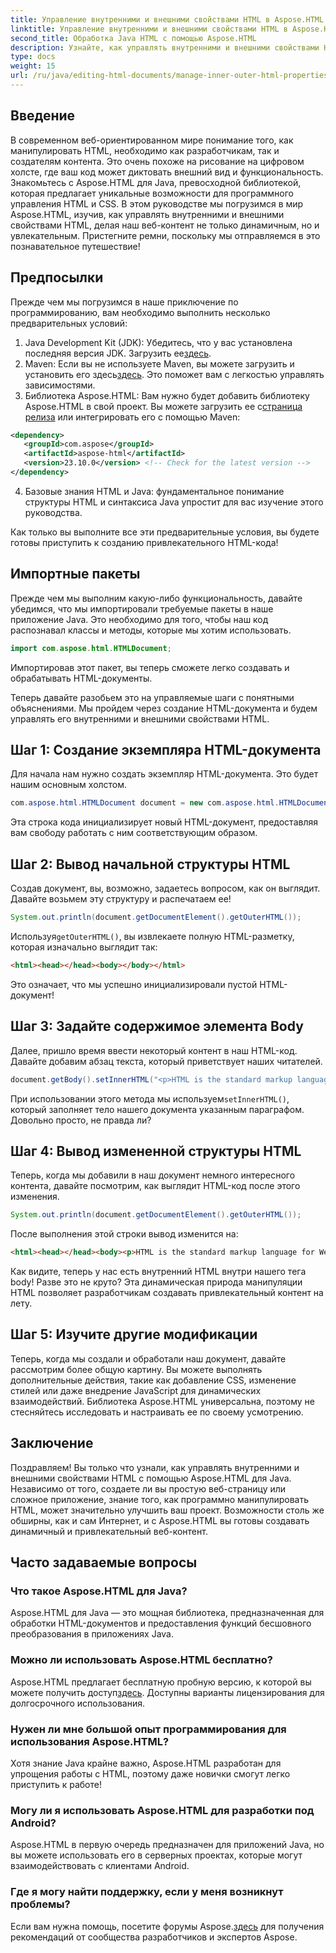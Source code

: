 ```yaml
---
title: Управление внутренними и внешними свойствами HTML в Aspose.HTML для Java
linktitle: Управление внутренними и внешними свойствами HTML в Aspose.HTML для Java
second_title: Обработка Java HTML с помощью Aspose.HTML
description: Узнайте, как управлять внутренними и внешними свойствами HTML в Aspose.HTML для Java, с помощью этого пошагового руководства, идеально подходящего для веб-разработчиков и создателей контента.
type: docs
weight: 15
url: /ru/java/editing-html-documents/manage-inner-outer-html-properties/
---
```

## Введение
В современном веб-ориентированном мире понимание того, как манипулировать HTML, необходимо как разработчикам, так и создателям контента. Это очень похоже на рисование на цифровом холсте, где ваш код может диктовать внешний вид и функциональность. Знакомьтесь с Aspose.HTML для Java, превосходной библиотекой, которая предлагает уникальные возможности для программного управления HTML и CSS. В этом руководстве мы погрузимся в мир Aspose.HTML, изучив, как управлять внутренними и внешними свойствами HTML, делая наш веб-контент не только динамичным, но и увлекательным. Пристегните ремни, поскольку мы отправляемся в это познавательное путешествие!

## Предпосылки

Прежде чем мы погрузимся в наше приключение по программированию, вам необходимо выполнить несколько предварительных условий:

1.  Java Development Kit (JDK): Убедитесь, что у вас установлена последняя версия JDK. Загрузить ее[здесь](https://www.oracle.com/java/technologies/javase-jdk11-downloads.html).
2.  Maven: Если вы не используете Maven, вы можете загрузить и установить его здесь[здесь](https://maven.apache.org/download.cgi). Это поможет вам с легкостью управлять зависимостями.
3.  Библиотека Aspose.HTML: Вам нужно будет добавить библиотеку Aspose.HTML в свой проект. Вы можете загрузить ее с[страница релиза](https://releases.aspose.com/html/java/) или интегрировать его с помощью Maven:
```xml
<dependency>
   <groupId>com.aspose</groupId>
   <artifactId>aspose-html</artifactId>
   <version>23.10.0</version> <!-- Check for the latest version -->
</dependency>
```
4. Базовые знания HTML и Java: фундаментальное понимание структуры HTML и синтаксиса Java упростит для вас изучение этого руководства.

Как только вы выполните все эти предварительные условия, вы будете готовы приступить к созданию привлекательного HTML-кода!

## Импортные пакеты

Прежде чем мы выполним какую-либо функциональность, давайте убедимся, что мы импортировали требуемые пакеты в наше приложение Java. Это необходимо для того, чтобы наш код распознавал классы и методы, которые мы хотим использовать.

```java
import com.aspose.html.HTMLDocument;
```

Импортировав этот пакет, вы теперь сможете легко создавать и обрабатывать HTML-документы. 

Теперь давайте разобьем это на управляемые шаги с понятными объяснениями. Мы пройдем через создание HTML-документа и будем управлять его внутренними и внешними свойствами HTML.

## Шаг 1: Создание экземпляра HTML-документа

Для начала нам нужно создать экземпляр HTML-документа. Это будет нашим основным холстом.

```java
com.aspose.html.HTMLDocument document = new com.aspose.html.HTMLDocument();
```

Эта строка кода инициализирует новый HTML-документ, предоставляя вам свободу работать с ним соответствующим образом.

## Шаг 2: Вывод начальной структуры HTML

Создав документ, вы, возможно, задаетесь вопросом, как он выглядит. Давайте возьмем эту структуру и распечатаем ее!

```java
System.out.println(document.getDocumentElement().getOuterHTML());
```

 Используя`getOuterHTML()`, вы извлекаете полную HTML-разметку, которая изначально выглядит так: 
```html
<html><head></head><body></body></html>
```
Это означает, что мы успешно инициализировали пустой HTML-документ!

## Шаг 3: Задайте содержимое элемента Body

Далее, пришло время ввести некоторый контент в наш HTML-код. Давайте добавим абзац текста, который приветствует наших читателей.

```java
document.getBody().setInnerHTML("<p>HTML is the standard markup language for Web pages.</p>");
```

При использовании этого метода мы используем`setInnerHTML()`, который заполняет тело нашего документа указанным параграфом. Довольно просто, не правда ли?

## Шаг 4: Вывод измененной структуры HTML

Теперь, когда мы добавили в наш документ немного интересного контента, давайте посмотрим, как выглядит HTML-код после этого изменения.

```java
System.out.println(document.getDocumentElement().getOuterHTML());
```

После выполнения этой строки вывод изменится на:
```html
<html><head></head><body><p>HTML is the standard markup language for Web pages.</p></body></html>
```
Как видите, теперь у нас есть внутренний HTML внутри нашего тега body! Разве это не круто? Эта динамическая природа манипуляции HTML позволяет разработчикам создавать привлекательный контент на лету.

## Шаг 5: Изучите другие модификации

Теперь, когда мы создали и обработали наш документ, давайте рассмотрим более общую картину. Вы можете выполнять дополнительные действия, такие как добавление CSS, изменение стилей или даже внедрение JavaScript для динамических взаимодействий. Библиотека Aspose.HTML универсальна, поэтому не стесняйтесь исследовать и настраивать ее по своему усмотрению.

## Заключение

Поздравляем! Вы только что узнали, как управлять внутренними и внешними свойствами HTML с помощью Aspose.HTML для Java. Независимо от того, создаете ли вы простую веб-страницу или сложное приложение, знание того, как программно манипулировать HTML, может значительно улучшить ваш проект. Возможности столь же обширны, как и сам Интернет, и с Aspose.HTML вы готовы создавать динамичный и привлекательный веб-контент.

## Часто задаваемые вопросы

### Что такое Aspose.HTML для Java?  
Aspose.HTML для Java — это мощная библиотека, предназначенная для обработки HTML-документов и предоставления функций бесшовного преобразования в приложениях Java.

### Можно ли использовать Aspose.HTML бесплатно?  
 Aspose.HTML предлагает бесплатную пробную версию, к которой вы можете получить доступ[здесь](https://releases.aspose.com/). Доступны варианты лицензирования для долгосрочного использования.

### Нужен ли мне большой опыт программирования для использования Aspose.HTML?  
Хотя знание Java крайне важно, Aspose.HTML разработан для упрощения работы с HTML, поэтому даже новички смогут легко приступить к работе!

### Могу ли я использовать Aspose.HTML для разработки под Android?  
Aspose.HTML в первую очередь предназначен для приложений Java, но вы можете использовать его в серверных проектах, которые могут взаимодействовать с клиентами Android.

### Где я могу найти поддержку, если у меня возникнут проблемы?  
 Если вам нужна помощь, посетите форумы Aspose.[здесь](https://forum.aspose.com/c/html/29) для получения рекомендаций от сообщества разработчиков и экспертов Aspose.
